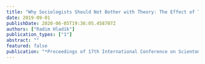 ```yaml
---
title: "Why Sociologists Should Not Bother with Theory: The Effect of Topic on Citations"
date: 2019-09-01
publishDate: 2020-06-05T19:36:05.458707Z
authors: ["Radim Hladík"]
publication_types: ["1"]
abstract: ""
featured: false
publication: "*Proceedings of 17th International Conference on Scientometrics & Informetrics*"
---
```



